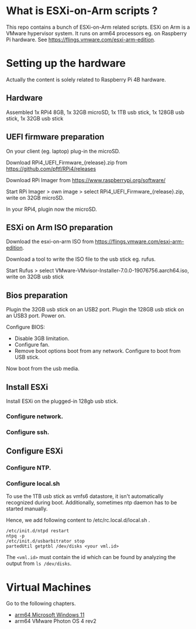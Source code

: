 # What is ESXi-on-Arm scripts ?
This repo contains a bunch of ESXi-on-Arm related scripts.
ESXi on Arm is a VMware hypervisor system. It runs on arm64 processors eg. on Raspberry Pi hardware. See https://flings.vmware.com/esxi-arm-edition.

# Setting up the hardware
Actually the content is solely related to Raspberry Pi 4B hardware.

## Hardware
Assembled 1x RPi4 8GB, 1x 32GB microSD, 1x 1TB usb stick, 1x 128GB usb stick, 1x 32GB usb stick


## UEFI firmware preparation

On your client (eg. laptop) plug-in the microSD.

Download RPi4_UEFI_Firmware_{release}.zip from https://github.com/pftf/RPi4/releases

Download RPi Imager from https://www.raspberrypi.org/software/

Start RPi Imager > own image > select RPi4_UEFI_Firmware_{release}.zip, write on 32GB microSD.

In your RPi4, plugin now the microSD.

## ESXi on Arm ISO preparation

Download the esxi-on-arm ISO from https://flings.vmware.com/esxi-arm-edition.

Download a tool to write the ISO file to the usb stick eg. rufus.

Start Rufus > select VMware-VMvisor-Installer-7.0.0-19076756.aarch64.iso, write on 32GB usb stick

## Bios preparation

Plugin the 32GB usb stick on an USB2 port.
Plugin the 128GB usb stick on an USB3 port.
Power on.

Configure BIOS:
- Disable 3GB limitation.
- Configure fan.
- Remove boot options boot from any network. Configure to boot from USB stick.

Now boot from the usb media.

## Install ESXi
Install ESXi on the plugged-in 128gb usb stick.
### Configure network.
### Configure ssh.

## Configure ESXi

### Configure NTP.

### Configure local.sh
To use the 1TB usb stick as vmfs6 datastore, it isn't automatically recognized during boot. Additionally, sometimes ntp daemon has to be started manually.  

Hence, we add following content to /etc/rc.local.d/local.sh .
```
/etc/init.d/ntpd restart
ntpq -p
/etc/init.d/usbarbitrator stop
partedUtil getptbl /dev/disks <your vml.id>
```
The ```<vml.id>``` must contain the id which can be found by analyzing the output from ```ls /dev/disks```.

# Virtual Machines
Go to the following chapters.
- [arm64 Microsoft Windows 11](https://github.com/dcasota/esxionarm-scripts/tree/main/windows11)
- arm64 VMware Photon OS 4 rev2

